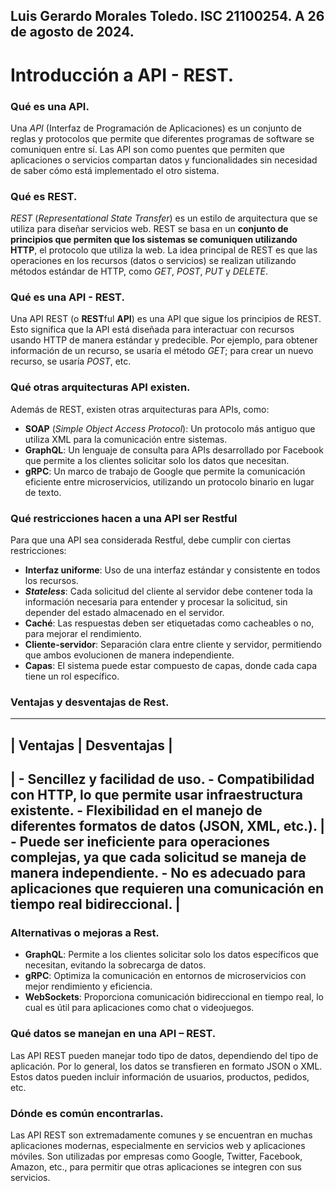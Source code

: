 Luis Gerardo Morales Toledo. ISC 21100254.
A 26 de agosto de 2024.
---

# Introducción a API - REST.

### Qué es una API.
Una *API* (Interfaz de Programación de Aplicaciones) es un conjunto de reglas y protocolos que permite que diferentes programas de software se comuniquen entre sí. Las API son como puentes que permiten que aplicaciones o servicios compartan datos y funcionalidades sin necesidad de saber cómo está implementado el otro sistema.

### Qué es REST.
*REST* (*Representational State Transfer*) es un estilo de arquitectura que se utiliza para diseñar servicios web. REST se basa en un **conjunto de principios que permiten que los sistemas se comuniquen utilizando HTTP**, el protocolo que utiliza la web. La idea principal de REST es que las operaciones en los recursos (datos o servicios) se realizan utilizando métodos estándar de HTTP, como *GET*, *POST*, *PUT* y *DELETE*.

### Qué es una API - REST.
Una API REST (o **REST**ful **API**) es una API que sigue los principios de REST. Esto significa que la API está diseñada para interactuar con recursos usando HTTP de manera estándar y predecible. Por ejemplo, para obtener información de un recurso, se usaría el método *GET*; para crear un nuevo recurso, se usaría *POST*, etc.

### Qué otras arquitecturas API existen.
Además de REST, existen otras arquitecturas para APIs, como:

- **SOAP** (*Simple Object Access Protocol*): Un protocolo más antiguo que utiliza XML para la comunicación entre sistemas.
- **GraphQL**: Un lenguaje de consulta para APIs desarrollado por Facebook que permite a los clientes solicitar solo los datos que necesitan.
- **gRPC**: Un marco de trabajo de Google que permite la comunicación eficiente entre microservicios, utilizando un protocolo binario en lugar de texto.

### Qué restricciones hacen a una API ser Restful
Para que una API sea considerada Restful, debe cumplir con ciertas restricciones:

- **Interfaz uniforme**: Uso de una interfaz estándar y consistente en todos los recursos.
- ***Stateless***: Cada solicitud del cliente al servidor debe contener toda la información necesaria para entender y procesar la solicitud, sin depender del estado almacenado en el servidor.
- **Caché**: Las respuestas deben ser etiquetadas como cacheables o no, para mejorar el rendimiento.
- **Cliente-servidor**: Separación clara entre cliente y servidor, permitiendo que ambos evolucionen de manera independiente.
- **Capas**: El sistema puede estar compuesto de capas, donde cada capa tiene un rol específico.


### Ventajas y desventajas de Rest.
------------------------------------------------
| Ventajas           | Desventajas             |
------------------------------------------------
| - Sencillez y facilidad de uso. - Compatibilidad con HTTP, lo que permite usar infraestructura existente. - Flexibilidad en el manejo de diferentes formatos de datos (JSON, XML, etc.). | - Puede ser ineficiente para operaciones complejas, ya que cada solicitud se maneja de manera independiente. - No es adecuado para aplicaciones que requieren una comunicación en tiempo real bidireccional. |
------------------------------------------------

### Alternativas o mejoras a Rest.
- **GraphQL**: Permite a los clientes solicitar solo los datos específicos que necesitan, evitando la sobrecarga de datos.
- **gRPC**: Optimiza la comunicación en entornos de microservicios con mejor rendimiento y eficiencia.
- **WebSockets**: Proporciona comunicación bidireccional en tiempo real, lo cual es útil para aplicaciones como chat o videojuegos.

### Qué datos se manejan en una API – REST.
Las API REST pueden manejar todo tipo de datos, dependiendo del tipo de aplicación. Por lo general, los datos se transfieren en formato JSON o XML. Estos datos pueden incluir información de usuarios, productos, pedidos, etc.

### Dónde es común encontrarlas.
Las API REST son extremadamente comunes y se encuentran en muchas aplicaciones modernas, especialmente en servicios web y aplicaciones móviles. Son utilizadas por empresas como Google, Twitter, Facebook, Amazon, etc., para permitir que otras aplicaciones se integren con sus servicios.